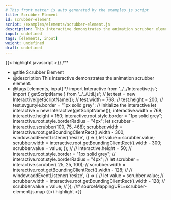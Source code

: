 ```yaml
---
# This front matter is auto generated by the examples.js script
title: Scrubber Element
id: scrubber-element
script: /examples/elements/scrubber-element.js
description: This interactive demonstrates the animation scrubber element.
input: undefined
tags: [elements, input]
weight: undefined
draft: undefined
---
```


{{< highlight javascript >}}
/**
* @title Scrubber Element
* @description This interactive demonstrates the animation scrubber element.
* @tags [elements, input]
*/
import Interactive from '../../Interactive.js';
import { getScriptName } from '../../Util.js';
// let test = new Interactive(getScriptName());
// test.width = 768;
// test.height = 200;
// test.svg.style.border = "1px solid grey";
// Initialize the interactive
let interactive = new Interactive(getScriptName());
interactive.width = 768;
interactive.height = 150;
interactive.root.style.border = "1px solid grey";
interactive.root.style.borderRadius = "4px";
let scrubber = interactive.scrubber(100, 75, 468);
scrubber.width = interactive.root.getBoundingClientRect().width - 300;
window.addEventListener('resize', () => {
    let value = scrubber.value;
    scrubber.width = interactive.root.getBoundingClientRect().width - 300;
    scrubber.value = value;
});
//
// interactive.height = 50;
// interactive.root.style.border = "1px solid grey";
// interactive.root.style.borderRadius = "4px";
// let scrubber = interactive.scrubber( 25, 25, 100);
// scrubber.width = interactive.root.getBoundingClientRect().width - 128;
//
// window.addEventListener('resize', () => {
//   let value = scrubber.value;
//   scrubber.width = interactive.root.getBoundingClientRect().width - 128;
//   scrubber.value = value;
// });
//# sourceMappingURL=scrubber-element.js.map
{{</ highlight >}}

